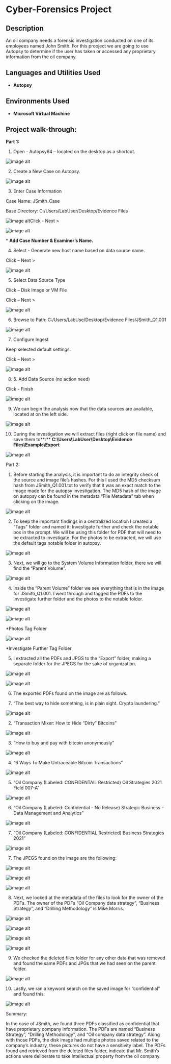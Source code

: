 














<h1>Cyber-Forensics Project</h1>


<h2>Description</h2>
An oil company needs a forensic investigation conducted on one of its employees named John Smith. For this prooject we are going to use Autopsy to determine if the user has taken or accessed any proprietary information from the oil company. 
<br />


<h2>Languages and Utilities Used</h2>

- <b>Autopsy</b> 

<h2>Environments Used </h2>

- <b>Microsoft Virtual Machine</b> 


<h2>Project walk-through:</h2>

**Part 1:**

1.  Open - Autopsy64 – located on the desktop as a shortcut.
    

   ![image alt](https://github.com/Miguel-Manriquez-Tapia/Cyber-Forensic-Project/blob/main/1st.png)
  
  

2.  Create a New Case on Autopsy.
    

   ![image alt](https://github.com/Miguel-Manriquez-Tapia/Cyber-Forensic-Project/blob/main/1st.png)
  

  
  

  
  

  
  

  
  

  
  

  
  

  
  

  
  

  
  

  
  

  
  

  
  

  
  

  
  

  
  

  
  

  
  

3.  Enter Case Information
    

Case Name: JSmith\_Case

Base Directory: C:/Users/LabUser/Desktop/Evidence Files

   ![image alt](https://github.com/Miguel-Manriquez-Tapia/Cyber-Forensic-Project/blob/main/1st.png)Click - Next >

  
  

  
  

  
  

  
  

  
  

  
  

  
  

   ![image alt](https://github.com/Miguel-Manriquez-Tapia/Cyber-Forensic-Project/blob/main/1st.png) 
  

  
  

  
  

  
  

\* **Add Case Number & Examiner’s Name.**

  
  

  
  

  
  

  
  

4.  Select - Generate new host name based on data source name.
    

Click – Next >

   ![image alt](https://github.com/Miguel-Manriquez-Tapia/Cyber-Forensic-Project/blob/main/1st.png)
  

  
  

  
  

  
  

  
  

  
  

  
  

  
  

  
  

  
  

  
  

  
  

  
  

  
  

  
  

5.  Select Data Source Type
    

Click – Disk Image or VM File

Click – Next >

   ![image alt](https://github.com/Miguel-Manriquez-Tapia/Cyber-Forensic-Project/blob/main/1st.png)
  

  
  

  
  

  
  

  
  

  
  

  
  

  
  

  
  

  
  

  
  

  
  

  
  

  
  

6.  Browse to Path: C:/Users/LabUse/Desktop/Evidence Files/JSmith\_Q1.001
    

   ![image alt](https://github.com/Miguel-Manriquez-Tapia/Cyber-Forensic-Project/blob/main/1st.png) 
  

  
  

  
  

  
  

  
  

  
  

  
  

  
  

  
  

  
  

  
  

  
  

  
  

7.  Configure Ingest
    

Keep selected default settings.

Click – Next >

   ![image alt](https://github.com/Miguel-Manriquez-Tapia/Cyber-Forensic-Project/blob/main/1st.png)
  

  
  

  
  

  
  

  
  

  
  

  
  

  
  

  
  

  
  

  
  

  
  

  
  

8.  5\. Add Data Source (no action need)
    

Click - Finish

   ![image alt](https://github.com/Miguel-Manriquez-Tapia/Cyber-Forensic-Project/blob/main/1st.png)  
  

  
  

  
  

  
  

  
  

  
  

  
  

  
  

  
  

  
  

  
  

  
  

  
  

9.  We can begin the analysis now that the data sources are available, located at on the left side.
    

  
  

   ![image alt](https://github.com/Miguel-Manriquez-Tapia/Cyber-Forensic-Project/blob/main/1st.png)
  

  
  

  
  

  
  

  
  

  
  

  
  

  
  

  
  

  
  

  
  

  
  

  
  

10.  During the investigation we will extract files (right click on file name) and save them to**:** **C:\\Users\\LabUser\\Desktop\\Evidence Files\\Example\\Export**
    

  
  

   ![image alt](https://github.com/Miguel-Manriquez-Tapia/Cyber-Forensic-Project/blob/main/1st.png)  
  

  
  

  
  

  
  

  
  

  
  

  
  

  
  

  
  

  
  

  
  

  
  

  

  

Part 2:

  

1.  Before starting the analysis, it is important to do an integrity check of the source and image file’s hashes. For this I used the MD5 checksum hash from JSmith\_Q1.001.txt to verify that it was an exact match to the image made for the autopsy investigation. The MD5 hash of the image on autopsy can be found in the metadata “File Metadata” tab when clicking on the image.
    

   ![image alt](https://github.com/Miguel-Manriquez-Tapia/Cyber-Forensic-Project/blob/main/1st.png)

  

  

  

  

  

  

  

  

  

  

  

  

  

  

  

  

  

  

  

  

  

  

2.  To keep the important findings in a centralized location I created a “Tags” folder and named it: Investigate further and check the notable box in the prompt. We will be using this folder for PDF that will need to be extracted to investigate. For the photos to be extracted, we will use the default tags notable folder in autopsy.
    

  

   ![image alt](https://github.com/Miguel-Manriquez-Tapia/Cyber-Forensic-Project/blob/main/1st.png)

  

  

  

  

  

  

  

  

  

  

  

  

  

  

  

  

  

  

  

  

  

  

3.  Next, we will go to the System Volume Information folder, there we will find the “Parent Volume”.
    

   ![image alt](https://github.com/Miguel-Manriquez-Tapia/Cyber-Forensic-Project/blob/main/1st.png) 

  

  

  

  

  

  

  

  

  

  

  

  

  

  

  

  

  

  

  

  

  

  

  

4.  Inside the “Parent Volume” folder we see everything that is in the image for JSmith\_Q1.001. I went through and tagged the PDFs to the Investigate further folder and the photos to the notable folder.
    

  

   ![image alt](https://github.com/Miguel-Manriquez-Tapia/Cyber-Forensic-Project/blob/main/1st.png) 

  

  

  

  

  

  

  

  

  

  

  

  

  

  

  

  

  

  

  

  

  

  

  

  

  

  

   ![image alt](https://github.com/Miguel-Manriquez-Tapia/Cyber-Forensic-Project/blob/main/1st.png)  

  

\*Photos Tag Folder

  

  

  

  

  

  

  

  

  

  

  

   ![image alt](https://github.com/Miguel-Manriquez-Tapia/Cyber-Forensic-Project/blob/main/1st.png)

  

  

  

  

\*Investigate Further Tag Folder

  

  

  

  

  

  

  

  

  

  

  

  

5.  I extracted all the PDFs and JPGS to the “Export” folder, making a separate folder for the JPEGS for the sake of organization.
    

   ![image alt](https://github.com/Miguel-Manriquez-Tapia/Cyber-Forensic-Project/blob/main/1st.png)

  

  

  

  

  

  

  

  

  

  

  

  

  

  

  

  

  

  

  

  

  

  

  

  

  

   ![image alt](https://github.com/Miguel-Manriquez-Tapia/Cyber-Forensic-Project/blob/main/1st.png)

  

  

  

  

  

  

  

  

  

  

  

  

  

  

  

  

  

  

  

  

  

6.  The exported PDFs found on the image are as follows.
    

  

1.  “The best way to hide something, is in plain sight. Crypto laundering.”
    

  

  

  
   ![image alt](https://github.com/Miguel-Manriquez-Tapia/Cyber-Forensic-Project/blob/main/1st.png)

  

  

  

  

  

  

  

  

  

  

  

  

  

  

  

  

  

  

  

  

  

  

  

  

  

2.  “Transaction Mixer: How to Hide “Dirty” Bitcoins”
    

  

   ![image alt](https://github.com/Miguel-Manriquez-Tapia/Cyber-Forensic-Project/blob/main/1st.png)
  

  

  

  

  

  

  

  

  

  

  

  

  

  

  

  

  

  

  

  

  

  

  

  

3.  “How to buy and pay with bitcoin anonymously”
    

  

  

   ![image alt](https://github.com/Miguel-Manriquez-Tapia/Cyber-Forensic-Project/blob/main/1st.png) 

  

  

  

  

  

  

  

  

  

  

  

  

  

  

  

  

  

  

  

  

  

  

  

4.  “6 Ways To Make Untraceable Bitcoin Transactions”
    

  

   ![image alt](https://github.com/Miguel-Manriquez-Tapia/Cyber-Forensic-Project/blob/main/1st.png)
  

  

  

  

  

  

  

  

  

  

  

  

  

  

  

  

  

  

  

  

  

  

  

  

  

5.  “Oil Company (Labeled: CONFIDENTAIL Restricted) Oil Strategies 2021 Field 007-A”
    

  

  

   ![image alt](https://github.com/Miguel-Manriquez-Tapia/Cyber-Forensic-Project/blob/main/1st.png)

  

  

  

  

  

  

  

  

  

  

  

  

  

  

  

  

  

  

  

  

  

  

  

6.  “Oil Company (Labeled: Confidential – No Release) Strategic Business – Data Management and Analytics”
    

  

  

   ![image alt](https://github.com/Miguel-Manriquez-Tapia/Cyber-Forensic-Project/blob/main/1st.png) 

  

  

  

  

  

  

  

  

  

  

  

  

  

  

  

  

  

  

  

  

  

  

  

7.  “Oil Company (Labeled: CONFIDENTIAL Restricted) Business Strategies 2021”
    

  

  

   ![image alt](https://github.com/Miguel-Manriquez-Tapia/Cyber-Forensic-Project/blob/main/1st.png)

  

  

  

  

  

  

  

  

  

  

  

  

  

  

  

  

  

  

  

  

  

  

  

  

7.  The JPEGS found on the image are the following:
    

  

  

   ![image alt](https://github.com/Miguel-Manriquez-Tapia/Cyber-Forensic-Project/blob/main/1st.png)

  

  

  

  

  

  

  

  

  

  

  

  

  

  

  

  

  

  

  

  

  

  

  

  

   ![image alt](https://github.com/Miguel-Manriquez-Tapia/Cyber-Forensic-Project/blob/main/1st.png)
  

  

  

  

  

  

  

  

  

  

  

  

  

  

  

  

  

  

  

  

  

  

  

  

  

  

  

   ![image alt](https://github.com/Miguel-Manriquez-Tapia/Cyber-Forensic-Project/blob/main/1st.png)

  

  

  

  

  

  

  

  

  

  

  

  

  

  

  

  

  

  

  

  

  

  

8.  Next, we looked at the metadata of the files to look for the owner of the PDFs. The owner of the PDFs “Oil Company data strategy”, “Business Strategy”, and “Drilling Methodology” is Mike Morris.
    

  

  

   ![image alt](https://github.com/Miguel-Manriquez-Tapia/Cyber-Forensic-Project/blob/main/1st.png)

  

  

  

  

  

  

  

  

  

  

  

  

  

  

  

  

  

  

  

  

  

  

  

  

  

  

  

  

   ![image alt](https://github.com/Miguel-Manriquez-Tapia/Cyber-Forensic-Project/blob/main/1st.png)

  

  

  

  

  

  

  

  

  

  

  

  

  

  

  

  

  

  

  

  

  

  

  

  

  

  

  
   ![image alt](https://github.com/Miguel-Manriquez-Tapia/Cyber-Forensic-Project/blob/main/1st.png)

  

  

  

  

  

  

  

  

  

  

  

  

  

  

  

  

  

  

  

  

  

  

  

  

  

  

  

  

   ![image alt](https://github.com/Miguel-Manriquez-Tapia/Cyber-Forensic-Project/blob/main/1st.png)

  

  

  

  

  

  

  

  

  

  

  

  

  

  

  

  

  

  

  

  

  

  

  

  

  

  

9.  We checked the deleted files folder for any other data that was removed and found the same PDFs and JPGs that we had seen on the parent folder.
    

  

   ![image alt](https://github.com/Miguel-Manriquez-Tapia/Cyber-Forensic-Project/blob/main/1st.png)  

  

  

  

  

  

  

  

  

  

  

  

  

  

  

  

  

  

  

  

  

  

  

  

  

10.  Lastly, we ran a keyword search on the saved image for “confidential” and found this:
    

  

  

   ![image alt](https://github.com/Miguel-Manriquez-Tapia/Cyber-Forensic-Project/blob/main/1st.png)

  

  

  

  

  

  

  

  

  

  

  

  

  

  

  

  

  

  

  

  

  

  

  

  

  

  

  

  

  

  

Summary:

  

  

In the case of JSmith, we found three PDFs classified as confidential that have proprietary company information. The PDFs are named “Business Strategy”, “Drilling Methodology”, and “Oil company data strategy”. Along with those PDFs, the disk image had multiple photos saved related to the company’s industry, these pictures do not have a sensitivity label. The PDFs found and retrieved from the deleted files folder, indicate that Mr. Smith’s actions were deliberate to take intellectual property from the oil company.
